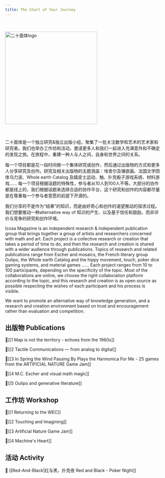 ```yaml
---
title: The Start of Your Journey
---
```

<br><br>
<img src="https://icosa-magazine.notion.site/image/https%3A%2F%2Fprod-files-secure.s3.us-west-2.amazonaws.com%2Ffb267f4b-7da1-4fc8-aa87-85ffd1f9aafc%2F1f9387a0-6a3a-4180-8b76-e40cde079f0e%2FPasted_image_20240326174437.png?table=block&id=3609835e-56b6-4b61-beb6-4ba85b03509c&spaceId=fb267f4b-7da1-4fc8-aa87-85ffd1f9aafc&width=990&userId=&cache=v2" alt="二十面体logo" width="300px" class="centerImg">

<br><br>
二十面体是一个独立研究&独立出版小组，聚集了一批关注数学和艺术的艺术家和研究者。我们也举办工作坊和活动，邀请更多人和我们一起进入充满意外和不确定的发现之旅。在旅程中，重建一种人与人之间，自身和世界之间的关系。

每一个项目都是花一段时间做一个集体研究或创作，然后通过出版物的方式和更多人分享研究及创作。研究及相关出版物的主题涵盖：埃舍尔及镶嵌画、法国文学团体乌力波、Whole earth Catalog 及嬉皮士运动、触、扑克骰子游戏系统、材料游戏…… 每一个项目根据话题的特殊性，参与者从10人到100人不等。大部分的协作都是线上的，我们根据话题来选择合适的协作平台，这个研究和创作的内容都尽量是在尊重每一个参与者意愿的前提下开源的。

我们分享的不是作为“结果”的知识，而是由好奇心和创作的渴望推动的探求过程。我们想要推动一种alternative way of 知识的产生、以及基于信任和鼓励，而非评价与竞争的研究和创作环境。

Icosa Magazine is an independent research & independent publication group that brings together a group of artists and researchers concerned with math and art. Each project is a collective research or creation that takes a period of time to do, and then the research and creation is shared with a wider audience through publications. Topics of research and related publications range from Escher and mosaics, the French literary group Oulipo, the Whole earth Catalog and the hippy movement, touch, poker dice gaming systems, and material games ...... Each project ranges from 10 to 100 participants, depending on the specificity of the topic. Most of the collaborations are online, we choose the right collaboration platform according to the topic, and this research and creation is as open source as possible respecting the wishes of each participant and his process is visible.

We want to promote an alternative way of knowledge generation, and a research and creation environment based on trust and encouragement rather than evaluation and competition.

## 出版物 Publications
🌟[[1  Map is not the territory - echoes from the 1960s]]

🌟[[2  Tactile Communications — from analog to digital]]

🌟[[3   In Spring the Wind Passing By Plays the Harmonica For Me - 25 games from the ARTIFICIAL NATURE Game Jam]]

🌟[[4  M.C. Escher and visual math magic]]

🌟[[5 Oulipo and generative literature]]

## 工作坊 Workshop 

🌲[[1 Returning to the WEC]]

🌲[[2 Touching and Imagining]]

🌲[[3 Artificial Nature Game Jam]]

🌲[[4 Machine's Heart]]

## 活动 Activity

🍊 [[Red-And-Black|红与黑，扑克夜 Red and Black - Poker Night]]